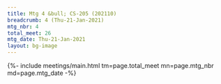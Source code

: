 ```yaml
---
title: Mtg 4 &bull; CS-205 (202110)
breadcrumb: 4 (Thu-21-Jan-2021)
mtg_nbr: 4
total_meet: 26
mtg_date: Thu-21-Jan-2021
layout: bg-image
---
```


{%- include meetings/main.html
    tm=page.total_meet
    mn=page.mtg_nbr
    md=page.mtg_date
-%}
